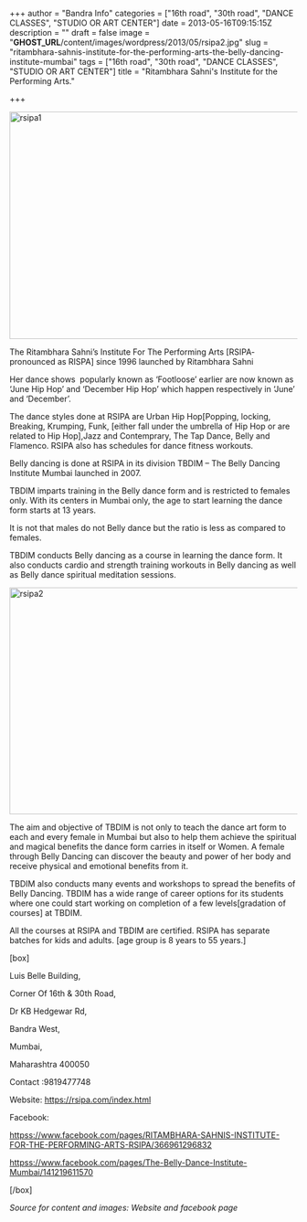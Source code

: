 +++
author = "Bandra Info"
categories = ["16th road", "30th road", "DANCE CLASSES", "STUDIO OR ART CENTER"]
date = 2013-05-16T09:15:15Z
description = ""
draft = false
image = "__GHOST_URL__/content/images/wordpress/2013/05/rsipa2.jpg"
slug = "ritambhara-sahnis-institute-for-the-performing-arts-the-belly-dancing-institute-mumbai"
tags = ["16th road", "30th road", "DANCE CLASSES", "STUDIO OR ART CENTER"]
title = "Ritambhara Sahni's Institute for the Performing Arts."

+++


<p><a href="https://i2.wp.com/bandra.info/wp-content/uploads/2013/05/rsipa1.jpg?ssl=1"><img loading="lazy" class="size-full wp-image-1907 aligncenter" src="https://i2.wp.com/bandra.info/wp-content/uploads/2013/05/rsipa1.jpg?resize=600%2C398&#038;ssl=1" alt="rsipa1" width="600" height="398" srcset="https://i2.wp.com/bandra.info/wp-content/uploads/2013/05/rsipa1.jpg?w=600&amp;ssl=1 600w, https://i2.wp.com/bandra.info/wp-content/uploads/2013/05/rsipa1.jpg?resize=300%2C199&amp;ssl=1 300w" sizes="(max-width: 600px) 100vw, 600px" data-recalc-dims="1" /></a></p>
<p>The Ritambhara Sahni’s Institute For The Performing Arts [RSIPA- pronounced as RISPA] since 1996 launched by Ritambhara Sahni</p>
<p>Her dance shows  popularly known as ‘Footloose’ earlier are now known as ‘June Hip Hop’ and ‘December Hip Hop’ which happen respectively in ‘June’ and ‘December’.</p>
<p>The dance styles done at RSIPA are Urban Hip Hop[Popping, locking, Breaking, Krumping, Funk, [either fall under the umbrella of Hip Hop or are related to Hip Hop],Jazz and Contemprary, The Tap Dance, Belly and Flamenco. RSIPA also has schedules for dance fitness workouts.</p>
<p>Belly dancing is done at RSIPA in its division TBDIM – The Belly Dancing Institute Mumbai launched in 2007.</p>
<p>TBDIM imparts training in the Belly dance form and is restricted to females only. With its centers in Mumbai only, the age to start learning the dance form starts at 13 years.</p>
<p>It is not that males do not Belly dance but the ratio is less as compared to females.</p>
<p>TBDIM conducts Belly dancing as a course in learning the dance form. It also conducts cardio and strength training workouts in Belly dancing as well as Belly dance spiritual meditation sessions.</p>
<p><a href="https://i1.wp.com/bandra.info/wp-content/uploads/2013/05/rsipa2.jpg?ssl=1"><img loading="lazy" class="size-full wp-image-1908 aligncenter" src="https://i1.wp.com/bandra.info/wp-content/uploads/2013/05/rsipa2.jpg?resize=598%2C397&#038;ssl=1" alt="rsipa2" width="598" height="397" srcset="https://i1.wp.com/bandra.info/wp-content/uploads/2013/05/rsipa2.jpg?w=598&amp;ssl=1 598w, https://i1.wp.com/bandra.info/wp-content/uploads/2013/05/rsipa2.jpg?resize=300%2C199&amp;ssl=1 300w" sizes="(max-width: 598px) 100vw, 598px" data-recalc-dims="1" /></a></p>
<p>The aim and objective of TBDIM is not only to teach the dance art form to each and every female in Mumbai but also to help them achieve the spiritual and magical benefits the dance form carries in itself or Women. A female through Belly Dancing can discover the beauty and power of her body and receive physical and emotional benefits from it.</p>
<p>TBDIM also conducts many events and workshops to spread the benefits of Belly Dancing. TBDIM has a wide range of career options for its students where one could start working on completion of a few levels[gradation of courses] at TBDIM.</p>
<p>All the courses at RSIPA and TBDIM are certified. RSIPA has separate batches for kids and adults. [age group is 8 years to 55 years.]</p>
<p>[box]</p>
<p>Luis Belle Building,</p>
<p>Corner Of 16th &amp; 30th Road,</p>
<p>Dr KB Hedgewar Rd,</p>
<p>Bandra West,</p>
<p>Mumbai,</p>
<p>Maharashtra 400050</p>
<p>Contact :9819477748</p>
<p>Website: <a href="https://rsipa.com/index.html">https://rsipa.com/index.html</a></p>
<p>Facebook:</p>
<p><a href="httpss://www.facebook.com/pages/RITAMBHARA-SAHNIS-INSTITUTE-FOR-THE-PERFORMING-ARTS-RSIPA/366961296832">httpss://www.facebook.com/pages/RITAMBHARA-SAHNIS-INSTITUTE-FOR-THE-PERFORMING-ARTS-RSIPA/366961296832</a></p>
<p><a href="httpss://www.facebook.com/pages/The-Belly-Dance-Institute-Mumbai/141219611570">httpss://www.facebook.com/pages/The-Belly-Dance-Institute-Mumbai/141219611570</a></p>
<p>[/box]</p>
<p><em>Source for content and images: Website and facebook page</em></p>
<p>&nbsp;</p>



